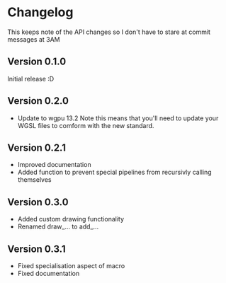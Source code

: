 # Changelog

This keeps note of the API changes so I don't have to stare at commit messages at 3AM

## Version 0.1.0

Initial release :D

## Version 0.2.0

- Update to wgpu 13.2 Note this means that you'll need to update your WGSL files to comform with the new standard.

## Version 0.2.1

- Improved documentation
- Added function to prevent special pipelines from recursivly calling themselves

## Version 0.3.0

- Added custom drawing functionality
- Renamed draw_... to add_...

## Version 0.3.1
- Fixed specialisation aspect of macro
- Fixed documentation
